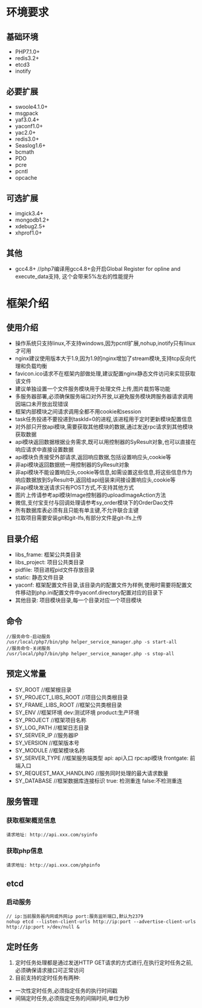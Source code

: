 # 环境要求
## 基础环境
- PHP7.1.0+
- redis3.2+
- etcd3
- inotify

## 必要扩展
- swoole4.1.0+
- msgpack
- yaf3.0.4+
- yaconf1.0+
- yac2.0+
- redis3.0+
- Seaslog1.6+
- bcmath
- PDO
- pcre
- pcntl
- opcache

## 可选扩展
- imgick3.4+
- mongodb1.2+
- xdebug2.5+
- xhprof1.0+

## 其他
- gcc4.8+ //php7编译用gcc4.8+会开启Global Register for opline and execute_data支持, 这个会带来5%左右的性能提升

# 框架介绍
## 使用介绍
- 操作系统只支持linux,不支持windows,因为pcntl扩展,nohup,inotify只有linux才可用
- nginx建议使用版本大于1.9,因为1.9的nginx增加了stream模块,支持tcp反向代理和负载均衡
- favicon.ico请求不在框架内部做处理,建议配置nginx静态文件访问来实现获取该文件
- 建议单独设置一个文件服务模块用于处理文件上传,图片裁剪等功能
- 多服务器部署,必须确保服务端口对外开放,以避免服务模块跨服务器请求调用因端口未开放出现错误
- 框架内部模块之间请求调用全都不用cookie和session
- task任务投递不要投递到taskId=0的进程,该进程用于定时更新模块配置信息
- 对外部只开放api模块,需要获取其他模块的数据,通过发送rpc请求到其他模块获取数据
- api模块返回数据根据业务需求,既可以用控制器的SyResult对象,也可以直接在响应请求中直接设置数据
- api模块负责接受外部请求,返回响应数据,包括设置响应头,cookie等
- 非api模块返回数据统一用控制器的SyResult对象
- 非api模块不能设置响应头,cookie等信息,如需设置这些信息,将这些信息作为响应数据放到SyResult中,返回给api组装来间接设置响应头,cookie等
- 非api模块发送请求只有POST方式,不支持其他方式
- 图片上传请参考api模块Image控制器的uploadImageAction方法
- 微信,支付宝支付与回调处理请参考sy_order模块下的OrderDao文件
- 所有数据库表必须有且只能有单主键,不允许联合主键
- 拉取项目需要安装git和git-lfs,有部分文件是git-lfs上传

## 目录介绍
- libs_frame: 框架公共类目录
- libs_project: 项目公共类目录
- pidfile: 项目进程pid文件存放目录
- static: 静态文件目录
- yaconf: 框架配置文件目录,该目录内的配置文件为样例,使用时需要将配置文件移动到php.ini配置文件中yaconf.directory配置对应的目录下
- 其他目录: 项目模块目录,每一个目录对应一个项目模块

## 命令
    //服务命令-启动服务
    /usr/local/php7/bin/php helper_service_manager.php -s start-all
    //服务命令-关闭服务
    /usr/local/php7/bin/php helper_service_manager.php -s stop-all

## 预定义常量
- SY_ROOT //框架根目录
- SY_PROJECT_LIBS_ROOT //项目公共类根目录
- SY_FRAME_LIBS_ROOT //框架公共类根目录
- SY_ENV //框架环境 dev:测试环境 product:生产环境
- SY_PROJECT //框架项目名称
- SY_LOG_PATH //框架日志目录
- SY_SERVER_IP //服务器IP
- SY_VERSION //框架版本号
- SY_MODULE //框架模块名称
- SY_SERVER_TYPE //框架服务端类型 api: api入口 rpc:api模块 frontgate: 前端入口
- SY_REQUEST_MAX_HANDLING //服务同时处理的最大请求数量
- SY_DATABASE //框架数据库连接标识 true: 检测重连 false:不检测重连

## 服务管理
### 获取框架概览信息
    请求地址: http://api.xxx.com/syinfo

### 获取php信息
    请求地址: http://api.xxx.com/phpinfo
    
## etcd
### 启动服务
    // ip:当前服务器内网或外网ip port:服务监听端口,默认为2379
    nohup etcd --listen-client-urls http://ip:port --advertise-client-urls http://ip:port >/dev/null &
        
## 定时任务
1. 定时任务处理都是通过发送HTTP GET请求的方式进行,在执行定时任务之前,必须确保请求接口可正常访问
2. 目前支持的定时任务有两种: 
- 一次性定时任务,必须指定任务的执行时间戳
- 间隔定时任务,必须指定任务的间隔时间,单位为秒
